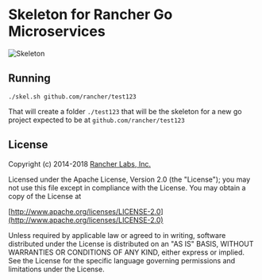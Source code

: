 Skeleton for Rancher Go Microservices
=====================================

![Skeleton](https://cdn.rancher.com/skel.png)

## Running

`./skel.sh github.com/rancher/test123`

That will create a folder `./test123` that will be the skeleton for a new go project expected to be at `github.com/rancher/test123`

## License
Copyright (c) 2014-2018 [Rancher Labs, Inc.](http://rancher.com)

Licensed under the Apache License, Version 2.0 (the "License");
you may not use this file except in compliance with the License.
You may obtain a copy of the License at

[http://www.apache.org/licenses/LICENSE-2.0](http://www.apache.org/licenses/LICENSE-2.0)

Unless required by applicable law or agreed to in writing, software
distributed under the License is distributed on an "AS IS" BASIS,
WITHOUT WARRANTIES OR CONDITIONS OF ANY KIND, either express or implied.
See the License for the specific language governing permissions and
limitations under the License.
